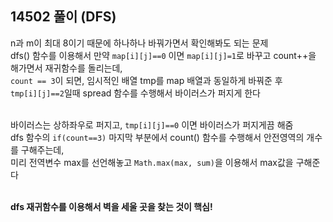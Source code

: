 ## 14502 풀이 (DFS)
n과 m이 최대 8이기 때문에 하나하나 바꿔가면서 확인해봐도 되는 문제</br>
dfs() 함수를 이용해서 만약 `map[i][j]==0` 이면 `map[i][j]=1`로 바꾸고 count++을 해가면서 재귀함수를 돌리는데,</br>
`count == 3`이 되면, 임시적인 배열 tmp를 map 배열과 동일하게 바꿔준 후</br>
`tmp[i][j]==2`일때 spread 함수를 수행해서 바이러스가 퍼지게 한다</br></br>

바이러스는 상하좌우로 퍼지고, `tmp[i][j]==0` 이면 바이러스가 퍼지게끔 해줌</br>
dfs 함수의 `if(count==3)` 마지막 부분에서 count() 함수를 수행해서 안전영역의 개수를 구해주는데,</br>
미리 전역변수 max를 선언해놓고 `Math.max(max, sum)`을 이용해서 max값을 구해준다</br></br>

__dfs 재귀함수를 이용해서 벽을 세울 곳을 찾는 것이 핵심!__
